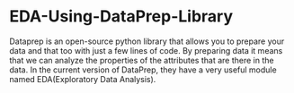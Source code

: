 # EDA-Using-DataPrep-Library
Dataprep is an open-source python library that allows you to prepare your data and that too with just a few lines of code. By preparing data it means that we can analyze the properties of the attributes that are there in the data. In the current version of DataPrep, they have a very useful module named EDA(Exploratory Data Analysis).
